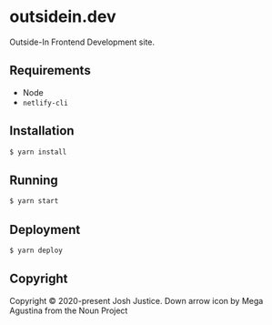 # outsidein.dev

Outside-In Frontend Development site.

## Requirements

- Node
- `netlify-cli`

## Installation

```bash
$ yarn install
```

## Running

```bash
$ yarn start
```

## Deployment

```bash
$ yarn deploy
```

## Copyright

Copyright © 2020-present Josh Justice. Down arrow icon by Mega Agustina from the Noun Project
